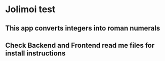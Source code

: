 # Jolimoi test

## This app converts integers into roman numerals

## Check Backend and Frontend read me files for install instructions